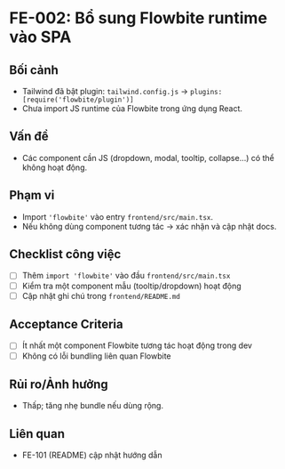 # FE-002: Bổ sung Flowbite runtime vào SPA

## Bối cảnh
- Tailwind đã bật plugin: `tailwind.config.js` → `plugins: [require('flowbite/plugin')]`
- Chưa import JS runtime của Flowbite trong ứng dụng React.

## Vấn đề
- Các component cần JS (dropdown, modal, tooltip, collapse...) có thể không hoạt động.

## Phạm vi
- Import `'flowbite'` vào entry `frontend/src/main.tsx`.
- Nếu không dùng component tương tác → xác nhận và cập nhật docs.

## Checklist công việc
- [ ] Thêm `import 'flowbite'` vào đầu `frontend/src/main.tsx`
- [ ] Kiểm tra một component mẫu (tooltip/dropdown) hoạt động
- [ ] Cập nhật ghi chú trong `frontend/README.md`

## Acceptance Criteria
- [ ] Ít nhất một component Flowbite tương tác hoạt động trong dev
- [ ] Không có lỗi bundling liên quan Flowbite

## Rủi ro/Ảnh hưởng
- Thấp; tăng nhẹ bundle nếu dùng rộng.

## Liên quan
- FE-101 (README) cập nhật hướng dẫn